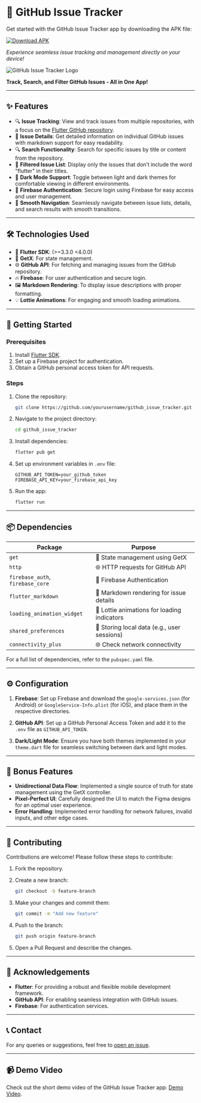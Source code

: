 # 📱 GitHub Issue Tracker

Get started with the GitHub Issue Tracker app by downloading the APK file:

[![Download APK](https://camo.githubusercontent.com/b7f07c99e616f1684eac5d7809ab904f90fb250cf5c6b859c49e9f8533b206b3/68747470733a2f2f696d672e736869656c64732e696f2f62616467652f446f776e6c6f61642d41504b2d677265656e3f7374796c653d666f722d7468652d6261646765266c6f676f3d616e64726f6964)](https://github.com/Noctambulist007/GitHub-Issue-Tracker/releases/tag/v1.0.0)


*Experience seamless issue tracking and management directly on your device!*

![GitHub Issue Tracker Logo](https://github.com/user-attachments/assets/61c33707-2efa-4664-9ca5-0016ca712c88)


**Track, Search, and Filter GitHub Issues - All in One App!**

---

## ✨ Features

- 🔍 **Issue Tracking**: View and track issues from multiple repositories, with a focus on the [Flutter GitHub repository](https://github.com/flutter/flutter).
- 📝 **Issue Details**: Get detailed information on individual GitHub issues with markdown support for easy readability.
- 🔍 **Search Functionality**: Search for specific issues by title or content from the repository.
- 🎯 **Filtered Issue List**: Display only the issues that don’t include the word "flutter" in their titles.
- 🌙 **Dark Mode Support**: Toggle between light and dark themes for comfortable viewing in different environments.
- 🔐 **Firebase Authentication**: Secure login using Firebase for easy access and user management.
- 🚀 **Smooth Navigation**: Seamlessly navigate between issue lists, details, and search results with smooth transitions.

---

## 🛠️ Technologies Used

- 📱 **Flutter SDK**: (>=3.3.0 <4.0.0)
- 🔄 **GetX**: For state management.
- 🌐 **GitHub API**: For fetching and managing issues from the GitHub repository.
- 🔥 **Firebase**: For user authentication and secure login.
- 🖼️ **Markdown Rendering**: To display issue descriptions with proper formatting.
- 💡 **Lottie Animations**: For engaging and smooth loading animations.

---

## 🚀 Getting Started

### Prerequisites

1. Install [Flutter SDK](https://flutter.dev/docs/get-started/install).
2. Set up a Firebase project for authentication.
3. Obtain a GitHub personal access token for API requests.

### Steps

1. Clone the repository:

    ```bash
    git clone https://github.com/yourusername/github_issue_tracker.git
    ```

2. Navigate to the project directory:

    ```bash
    cd github_issue_tracker
    ```

3. Install dependencies:

    ```bash
    flutter pub get
    ```

4. Set up environment variables in `.env` file:

    ```plaintext
    GITHUB_API_TOKEN=your_github_token
    FIREBASE_API_KEY=your_firebase_api_key
    ```

5. Run the app:

    ```bash
    flutter run
    ```

---

## 📦 Dependencies

| Package                          | Purpose                                      |
| --------------------------------- | -------------------------------------------- |
| `get`                             | 🔄 State management using GetX               |
| `http`                            | 🌐 HTTP requests for GitHub API              |
| `firebase_auth`, `firebase_core`  | 🔐 Firebase Authentication                   |
| `flutter_markdown`                | 📝 Markdown rendering for issue details      |
| `loading_animation_widget`        | 💫 Lottie animations for loading indicators  |
| `shared_preferences`              | 💾 Storing local data (e.g., user sessions)  |
| `connectivity_plus`               | 🌐 Check network connectivity                |

For a full list of dependencies, refer to the `pubspec.yaml` file.

---

## ⚙️ Configuration

1. **Firebase**: Set up Firebase and download the `google-services.json` (for Android) or `GoogleService-Info.plist` (for iOS), and place them in the respective directories.

2. **GitHub API**: Set up a GitHub Personal Access Token and add it to the `.env` file as `GITHUB_API_TOKEN`.

3. **Dark/Light Mode**: Ensure you have both themes implemented in your `theme.dart` file for seamless switching between dark and light modes.

---

## 🌟 Bonus Features

- **Unidirectional Data Flow**: Implemented a single source of truth for state management using the GetX controller.
- **Pixel-Perfect UI**: Carefully designed the UI to match the Figma designs for an optimal user experience.
- **Error Handling**: Implemented error handling for network failures, invalid inputs, and other edge cases.

---

## 🤝 Contributing

Contributions are welcome! Please follow these steps to contribute:

1. Fork the repository.
2. Create a new branch:

    ```bash
    git checkout -b feature-branch
    ```

3. Make your changes and commit them:

    ```bash
    git commit -m "Add new feature"
    ```

4. Push to the branch:

    ```bash
    git push origin feature-branch
    ```

5. Open a Pull Request and describe the changes.

---

## 🙏 Acknowledgements

- **Flutter**: For providing a robust and flexible mobile development framework.
- **GitHub API**: For enabling seamless integration with GitHub issues.
- **Firebase**: For authentication services.

---

## 📞 Contact

For any queries or suggestions, feel free to [open an issue](https://github.com/yourusername/github_issue_tracker/issues).

---

## 📹 Demo Video

Check out the short demo video of the GitHub Issue Tracker app: [Demo Video](https://youtube.com/demo-link).
